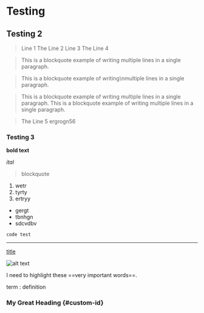 # Testing
## Testing 2

> Line 1
> The Line 2
> Line 3
> The Line 4

> This is a blockquote example of writing multiple lines in a single paragraph.

> This is a blockquote example of writing\nmultiple lines in a single paragraph.

> This is a blockquote example of writing
multiple lines in a single paragraph.
> This is a blockquote example of writing
multiple lines in a single paragraph.


> The Line 5
    ergrogn56

### Testing 3

**bold text**

*ital*

> blockquote

1. wetr
2. tyrty
3. ertryy

 - gergt
 - tbnhgn
 - sdcvdbv


 `code test`

 ---

 [title](https://www.example.com)


![alt text](image.jpg)


I need to highlight these ==very important words==.

term
: definition


### My Great Heading {#custom-id}